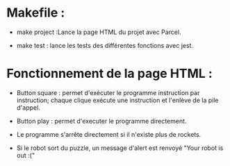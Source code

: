 # Makefile :

- make project :Lance la page HTML du projet avec Parcel.

- make test : lance les tests des différentes fonctions avec jest.

# Fonctionnement de la page HTML :

- Button square : permet d'exécuter le programme instruction par instruction; chaque clique exécute une instruction et l'enlève de la pile d'appel.

- Button play : permet d'executer le programme directement.

- Le programme s'arrête directement si il n'existe plus de rockets.

- Si le robot sort du puzzle, un message d'alert est renvoyé "Your robot is out :("
